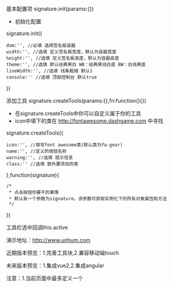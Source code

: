 基本配置项 signature.init(params:{})
 * 初始化配置

signature.init({

    dom:'', //必填 选择签名板容器
    width:'', //选填 定义签名板宽度，默认为容器宽度
    height:'', //选填 定义签名板高度，默认为容器高度
    theme:'', //选填 默认经典黑白 WB：经典黑线白底 BW：白线黑底
    lineWidth:'', //选填 线条粗细 默认1
    console:'' //选填 顶部控制台 默认true
    
})

添加工具 signature.createTools(params:{},fn:function(){}) 
 * 在signature.createTools中你可以自定义属于你的工具
 * icon中填下的类在 http://fontawesome.dashgame.com 中寻找

signature.createTools({

    icon:'', //填写font awesome类(默认类为fa-gear)
    name:'', //定义的按钮名称
    warning:'', //选填 提示信息
    class:'' //选填 额外要添加的类
    
},function(signature){

    /*
     * 点击按钮你要干的事情
     * 默认有一个参数为signature，该参数可获取实例化下的所有对象属性和方法
     */
    
})

工具栏选中回调this.active

演示地址：http://www.unhum.com

近期版本预览：1.完善工具块,2.兼容移动端touch

未来版本预览：1.集成vue2,2.集成angular

注意：1.当前页面中最多定义一个